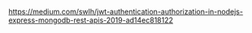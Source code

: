https://medium.com/swlh/jwt-authentication-authorization-in-nodejs-express-mongodb-rest-apis-2019-ad14ec818122